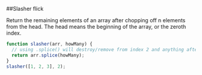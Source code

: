 ##Slasher flick
<p> Return the remaining elements of an array after chopping off n elements from the head.
The head means the beginning of the array, or the zeroth index.</p>

```javascript
function slasher(arr, howMany) {
  // using .splice() will destroy/remove from index 2 and anything after that.
  return arr.splice(howMany);
}
slasher([1, 2, 3], 2);
```
